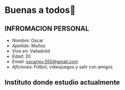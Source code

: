 # Buenas a todos👋

## INFROMACION PERSONAL
* *Nombre*: Oscar 
* *Apellido*: Muñoz
* *Vivo en*: Valladolid
* *Edad*: 20
* *Email*: oscarmv.555@gmail.com
* *Aficiones*: Fútbol, videojuegos y salir con amigos


## Instituto donde estudio actualmente
<p align="center"
![San viator Valladolid](https://static.wixstatic.com/media/8df825_d137c282dc52440db7c339ca280619c4~mv2.jpg/v1/fill/w_180,h_84,al_c,q_80,usm_0.66_1.00_0.01,enc_auto/8df825_d137c282dc52440db7c339ca280619c4~mv2.jpg)
>
